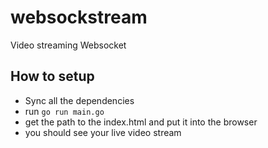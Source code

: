 # websockstream
Video streaming Websocket

## How to setup
- Sync all the dependencies
- run `go run main.go`
- get the path to the index.html and put it into the browser
- you should see your live video stream 

